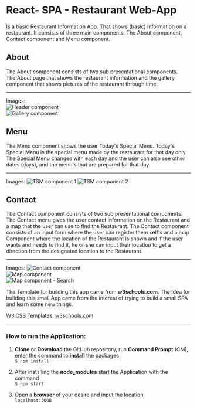 # React- SPA - Restaurant Web-App

Is a basic Restaurant Information App. That shows (basic) information on a restaurant.
It consists of three main components. The About component, Contact component and Menu component.

## About
The About component consists of two sub presentational components.  
The About page that shows the restaurant information and the gallery component that shows pictures of the restaurant through time.

***  
Images:   
![Header component](https://user-images.githubusercontent.com/7116646/31453178-87dd73a6-aeb1-11e7-9a47-a85d04b2d97f.png)  
![Gallery component](https://user-images.githubusercontent.com/7116646/31453188-903b9c44-aeb1-11e7-86b6-3c6094741be2.png)  

## Menu
The Menu component shows the user Today's Special Menu. Today's Special Menu is the special menu made by the restaurant for that day only. The Special Menu changes with each day and the user can also see other dates (days), and the menu's that are prepared for that day.

***
Images:
![TSM component 1](https://user-images.githubusercontent.com/7116646/31453191-92a5dfda-aeb1-11e7-91c5-8131726e9480.png)
![TSM component 2](https://user-images.githubusercontent.com/7116646/31453194-94c5ae80-aeb1-11e7-8264-84f3ca60380e.png)  

## Contact  
The Contact component consists of two sub presentational components.
The Contact menu gives the user contact information on the Restaurant and a map that the user can use to find the Restaurant. The Contact component consists of an input form where the user can register them self's and a map Component where the location of the Restaurant is shown and if the user wants and needs to find it, he or she can input their location to get a direction from the designated location to the Restaurant.

***  
Images:
![Contact component](https://user-images.githubusercontent.com/7116646/31453204-99927e48-aeb1-11e7-9806-6c8360c6539e.png)  
![Map component](https://user-images.githubusercontent.com/7116646/31453200-97a64c4a-aeb1-11e7-8eed-750f7d5f5cd6.png)  
![Map component - Search](https://user-images.githubusercontent.com/7116646/31453196-965be408-aeb1-11e7-9ebb-fea9c9816918.png)

The Template for building this app came from <strong>w3schools.com</strong>.
The Idea for building this small App came from the interest of trying to build a small SPA and learn some new things.

W3.CSS Templates: [w3schools.com](https://www.w3schools.com/w3css/w3css_templates.asp)  

***
### How to run the Application:
1. **Clone** or **Download** the GitHub repository, run **Command Prompt** (CM), enter the command to **install** the packages  
    `$ npm install`

2. After installing the **node_modules** start the Application with the command  
    `$ npm start`

3. Open a **browser** of your desire and input the location  
    `localhost:3000`
